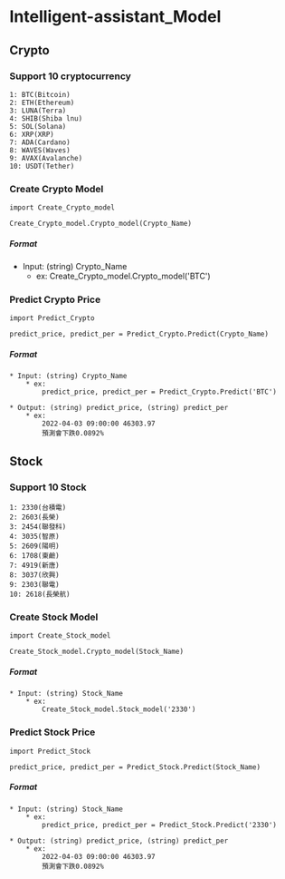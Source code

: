 # Intelligent-assistant_Model

## **Crypto** 

### Support 10 cryptocurrency 

    1: BTC(Bitcoin)  
    2: ETH(Ethereum)  
    3: LUNA(Terra)
    4: SHIB(Shiba lnu)  
    5: SOL(Solana)  
    6: XRP(XRP)  
    7: ADA(Cardano)  
    8: WAVES(Waves)  
    9: AVAX(Avalanche)  
    10: USDT(Tether)

### Create Crypto Model 

    import Create_Crypto_model

    Create_Crypto_model.Crypto_model(Crypto_Name)

#####    Format 

   * Input: (string) Crypto_Name
        * ex:
            Create_Crypto_model.Crypto_model('BTC') 

### Predict Crypto Price

    import Predict_Crypto

    predict_price, predict_per = Predict_Crypto.Predict(Crypto_Name)    

#####    Format 

    * Input: (string) Crypto_Name
        * ex: 
            predict_price, predict_per = Predict_Crypto.Predict('BTC') 
    
    * Output: (string) predict_price, (string) predict_per 
        * ex:
            2022-04-03 09:00:00 46303.97 
            預測會下跌0.0892% 

## **Stock** 

### Support 10 Stock

    1: 2330(台積電) 
    2: 2603(長榮)   
    3: 2454(聯發科)
    4: 3035(智原)  
    5: 2609(陽明)  
    6: 1708(東鹼)  
    7: 4919(新唐)  
    8: 3037(欣興)  
    9: 2303(聯電)  
    10: 2618(長榮航)

### Create Stock Model 

    import Create_Stock_model

    Create_Stock_model.Crypto_model(Stock_Name)

#####    Format 

    * Input: (string) Stock_Name 
        * ex:
            Create_Stock_model.Stock_model('2330') 

### Predict Stock Price

    import Predict_Stock

    predict_price, predict_per = Predict_Stock.Predict(Stock_Name)    

#####    Format 

    * Input: (string) Stock_Name
        * ex:
            predict_price, predict_per = Predict_Stock.Predict('2330') 
    
    * Output: (string) predict_price, (string) predict_per 
        * ex:
            2022-04-03 09:00:00 46303.97 
            預測會下跌0.0892% 
